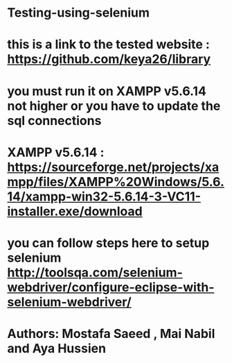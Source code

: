 # Testing-using-selenium
# this is a link to the tested website : https://github.com/keya26/library
# you must run it on XAMPP v5.6.14 not higher or you have to update the sql connections 
# XAMPP v5.6.14 : https://sourceforge.net/projects/xampp/files/XAMPP%20Windows/5.6.14/xampp-win32-5.6.14-3-VC11-installer.exe/download
# you can follow steps here to setup selenium http://toolsqa.com/selenium-webdriver/configure-eclipse-with-selenium-webdriver/
# 
# Authors: Mostafa Saeed , Mai Nabil and Aya Hussien

